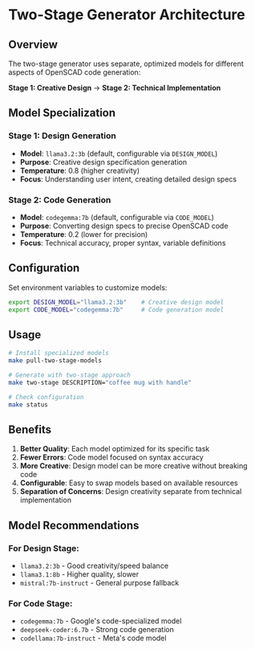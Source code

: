 # Two-Stage Generator Architecture

## Overview
The two-stage generator uses separate, optimized models for different aspects of OpenSCAD code generation:

**Stage 1: Creative Design** → **Stage 2: Technical Implementation**

## Model Specialization

### Stage 1: Design Generation
- **Model**: `llama3.2:3b` (default, configurable via `DESIGN_MODEL`)
- **Purpose**: Creative design specification generation
- **Temperature**: 0.8 (higher creativity)
- **Focus**: Understanding user intent, creating detailed design specs

### Stage 2: Code Generation  
- **Model**: `codegemma:7b` (default, configurable via `CODE_MODEL`)
- **Purpose**: Converting design specs to precise OpenSCAD code
- **Temperature**: 0.2 (lower for precision)
- **Focus**: Technical accuracy, proper syntax, variable definitions

## Configuration

Set environment variables to customize models:
```bash
export DESIGN_MODEL="llama3.2:3b"    # Creative design model
export CODE_MODEL="codegemma:7b"     # Code generation model
```

## Usage

```bash
# Install specialized models
make pull-two-stage-models

# Generate with two-stage approach
make two-stage DESCRIPTION="coffee mug with handle"

# Check configuration
make status
```

## Benefits

1. **Better Quality**: Each model optimized for its specific task
2. **Fewer Errors**: Code model focused on syntax accuracy  
3. **More Creative**: Design model can be more creative without breaking code
4. **Configurable**: Easy to swap models based on available resources
5. **Separation of Concerns**: Design creativity separate from technical implementation

## Model Recommendations

### For Design Stage:
- `llama3.2:3b` - Good creativity/speed balance
- `llama3.1:8b` - Higher quality, slower
- `mistral:7b-instruct` - General purpose fallback

### For Code Stage:
- `codegemma:7b` - Google's code-specialized model
- `deepseek-coder:6.7b` - Strong code generation
- `codellama:7b-instruct` - Meta's code model

